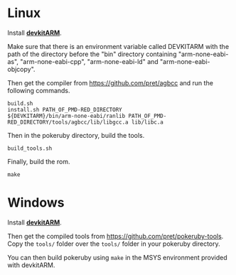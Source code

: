 # Linux

Install [**devkitARM**](http://devkitpro.org/wiki/Getting_Started/devkitARM).

Make sure that there is an environment variable called DEVKITARM with the path of the directory before the "bin" directory containing "arm-none-eabi-as", "arm-none-eabi-cpp", "arm-none-eabi-ld" and "arm-none-eabi-objcopy".

Then get the compiler from https://github.com/pret/agbcc and run the following commands.

	build.sh
	install.sh PATH_OF_PMD-RED_DIRECTORY
	${DEVKITARM}/bin/arm-none-eabi/ranlib PATH_OF_PMD-RED_DIRECTORY/tools/agbcc/lib/libgcc.a lib/libc.a

Then in the pokeruby directory, build the tools.

	build_tools.sh

Finally, build the rom.

	make

# Windows

Install [**devkitARM**](http://devkitpro.org/wiki/Getting_Started/devkitARM).

Then get the compiled tools from https://github.com/pret/pokeruby-tools. Copy the `tools/` folder over the `tools/` folder in your pokeruby directory.

You can then build pokeruby using `make` in the MSYS environment provided with devkitARM.

